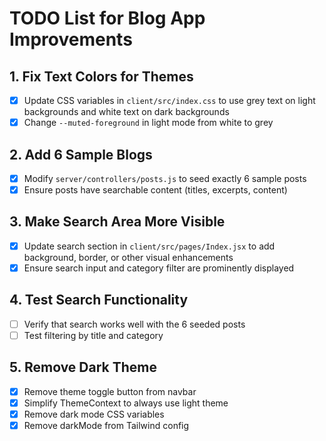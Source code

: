 # TODO List for Blog App Improvements

## 1. Fix Text Colors for Themes
- [x] Update CSS variables in `client/src/index.css` to use grey text on light backgrounds and white text on dark backgrounds
- [x] Change `--muted-foreground` in light mode from white to grey

## 2. Add 6 Sample Blogs
- [x] Modify `server/controllers/posts.js` to seed exactly 6 sample posts
- [x] Ensure posts have searchable content (titles, excerpts, content)

## 3. Make Search Area More Visible
- [x] Update search section in `client/src/pages/Index.jsx` to add background, border, or other visual enhancements
- [x] Ensure search input and category filter are prominently displayed

## 4. Test Search Functionality
- [ ] Verify that search works well with the 6 seeded posts
- [ ] Test filtering by title and category

## 5. Remove Dark Theme
- [x] Remove theme toggle button from navbar
- [x] Simplify ThemeContext to always use light theme
- [x] Remove dark mode CSS variables
- [x] Remove darkMode from Tailwind config
